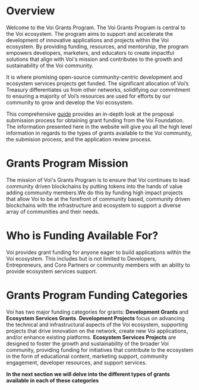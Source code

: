 # Overview

Welcome to the Voi Grants Program. The Voi Grants Program is central to the Voi ecosystem. The program aims to support and accelerate the development of innovative applications and projects within the Voi ecosystem. By providing funding, resources, and mentorship, the program empowers developers, marketers, and educators to create impactful solutions that align with Voi's mission and contributes to the growth and sustainability of the Voi community.

It is where promising open-source community-centric development and ecosystem services projects get funded. The significant allocation of Voi’s Treasury differentiates us from other networks, solidifying our commitment to ensuring a majority of Voi’s resources are used for efforts by our community to grow and develop the Voi ecosystem. 

This comprehensive [guide](https://docs.google.com/document/d/1rgZcpBtZY0rwq3W6-omnRjIGg54T8G3w1xjA_2usg84/edit) provides an in-depth look at the proposal submission process for obtaining grant funding from the Voi Foundation. The information presented here in the website will give you all the high level information in regards to the types of grants available to the Voi community, the submision process, and the application review process. 

# Grants Program Mission

The mission of Voi's Grants Program is to ensure that Voi continues to lead community driven blockchains by putting tokens into the hands of value adding community members.We do this by funding high impact projects that allow Voi to be at the forefront of community based, community driven blockchains with the infrastructure and ecosystem to support a diverse array of communities and their needs. 


# Who is Funding Available For? 

Voi provides grant funding for anyone eager to build applications within the Voi ecosystem. This includes but is not limited to Developers, Entrepreneurs, and Core Partners or community members with an ability to provide ecosystem services support. 


# Grants Program Funding Categories 

Voi has two major funding categories for grants: **Development Grants** and **Ecosystem Services Grants**. **Development Projects** focus on advancing the technical and infrastructural aspects of the Voi ecosystem, supporting projects that drive innovation on the network, create new Voi applications, and/or enhance existing platforms. **Ecosystem Services Projects** are designed to foster the growth and sustainability of the broader Voi community, providing funding for initiatives that contribute to the ecosystem in the form of educational content, marketing support, community engagement, developer resources, and support services.

**In the next section we will delve into the different types of grants available in each of these categories**





